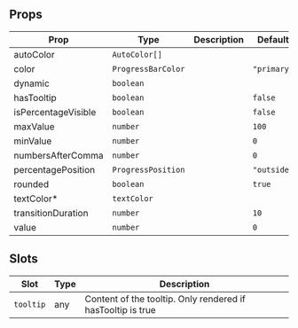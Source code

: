 <!-- This file is automatically generated, do not edit manually. -->

<script setup>
import AppProgressBarPlayground from './AppProgressBarPlayground.vue'
</script>

<AppProgressBarPlayground />

## Props

| Prop | Type | Description | Default |
| ---- | ---- | ----------- | ------- |
| autoColor | `AutoColor[]` |  |  |
| color | `ProgressBarColor` |  | `"primary"` |
| dynamic | `boolean` |  |  |
| hasTooltip | `boolean` |  | `false` |
| isPercentageVisible | `boolean` |  | `false` |
| maxValue | `number` |  | `100` |
| minValue | `number` |  | `0` |
| numbersAfterComma | `number` |  | `0` |
| percentagePosition | `ProgressPosition` |  | `"outside"` |
| rounded | `boolean` |  | `true` |
| textColor* | `textColor` |  |  |
| transitionDuration | `number` |  | `10` |
| value | `number` |  | `0` |


## Slots

| Slot | Type | Description |
| --------- | ---- | ----------- |
| `tooltip` | any | Content of the tooltip. Only rendered if hasTooltip is true |

